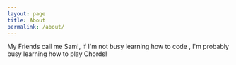 ```yaml
---
layout: page
title: About
permalink: /about/
---
```


My Friends call me Sam!, if I'm not busy learning how to code , I'm probably busy learning how to play Chords!